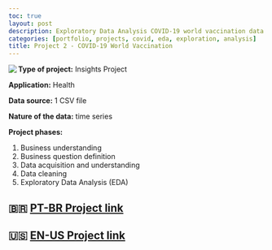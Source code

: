 ```yaml
---
toc: true
layout: post
description: Exploratory Data Analysis COVID-19 world vaccination data 
categories: [portfolio, projects, covid, eda, exploration, analysis]
title: Project 2 - COVID-19 World Vaccination
---
```


<img align="left" src="https://upload.wikimedia.org/wikipedia/commons/4/48/Fphar-11-00937-g001.jpg"/>

**Type of project:** Insights Project

**Application:** Health

**Data source:** 1 CSV file

**Nature of the data:** time series

**Project phases:**
1. Business understanding
2. Business question definition
3. Data acquisition and understanding
4. Data cleaning
5. Exploratory Data Analysis (EDA)

## 🇧🇷 [PT-BR Project link](https://nbviewer.jupyter.org/github/Andygrammer/covid19_EDA/blob/main/COVID_VACCINATION_EDA.ipynb) 

## 🇺🇸 [EN-US Project link](https://github.com/Andygrammer/covid19_EDA/blob/main/COVID_VACCINATION_EDA_EN.ipynb)

